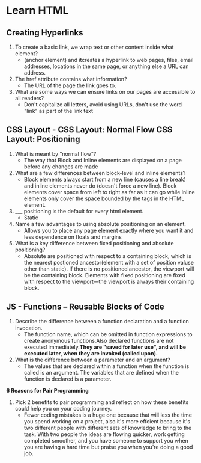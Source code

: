 # Learn HTML

## Creating Hyperlinks
1. To create a basic link, we wrap text or other content inside what element?
    - <a> (anchor element) and itcreates a hyperlink to web pages, files, email addresses, locations in the same page, or anything else a URL can address. 
2. The href attribute contains what information?
    - The URL of the page the link goes to.
3. What are some ways we can ensure links on our pages are accessible to all readers?
    - Don't capitalize all letters, avoid using URLs, don't use the word "link" as part of the link text

## CSS Layout - CSS Layout: Normal Flow CSS Layout: Positioning
1. What is meant by “normal flow”?
    - The way that Block and Inline elements are displayed on a page before any changes are made
2. What are a few differences between block-level and inline elements?
    - Block elements always start from a new line (causes a line break) and inline elements never do (doesn't force a new line). Block elements cover space from left to right as far as it can go while Inline elements only cover the space bounded by the tags in the HTML element. 
3. ___ positioning is the default for every html element.
    - Static
4. Name a few advantages to using absolute positioning on an element.
    - Allows you to place any page element exactly where you want it and less dependence on floats and margins
5. What is a key difference between fixed positioning and absolute positioning?
    - Absolute are positioned with respect to a containing block, which is the nearest postioned ancestor(element with a set of position valuse other than static). If there is no positioned ancestor, the viewport will be the containing block. Elements with fixed positioning are fixed with respect to the viewport—the viewport is always their containing block.


## JS - Functions – Reusable Blocks of Code
1. Describe the difference between a function declaration and a function invocation.
    - The function name, which can be omitted in function expressions to create anonymous functions.Also declared functions are not executed immediately.**They are "saved for later use", and will be executed later, when they are invoked (called upon).**
2. What is the difference between a parameter and an argument?
    - The values that are declared within a function when the function is called is an argument. The variables that are defined when the function is declared is a parameter.


**6 Reasons for Pair Programming**
1. Pick 2 benefits to pair programming and reflect on how these benefits could help you on your coding journey.
    - Fewer coding mistakes is a huge one because that will less the time you spend working on a project, also it's more effcient because it's two different people with different sets of knowledge to bring to the task. With two people the ideas are flowing quicker, work getting completed smoother, and you have someone to support you when you are having a hard time but praise you when you're doing a good job. 
